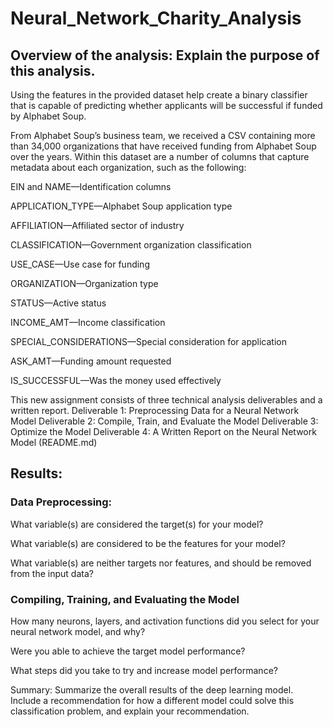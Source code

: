 # Neural_Network_Charity_Analysis

## Overview of the analysis: Explain the purpose of this analysis.

Using the features in the provided dataset help create a binary classifier that is capable of predicting whether applicants will be successful if funded by Alphabet Soup.

From Alphabet Soup’s business team, we received a CSV containing more than 34,000 organizations that have received funding from Alphabet Soup over the years. Within this dataset are a number of columns that capture metadata about each organization, such as the following:

EIN and NAME—Identification columns

APPLICATION_TYPE—Alphabet Soup application type

AFFILIATION—Affiliated sector of industry

CLASSIFICATION—Government organization classification

USE_CASE—Use case for funding

ORGANIZATION—Organization type

STATUS—Active status

INCOME_AMT—Income classification

SPECIAL_CONSIDERATIONS—Special consideration for application

ASK_AMT—Funding amount requested

IS_SUCCESSFUL—Was the money used effectively

This new assignment consists of three technical analysis deliverables and a written report.
Deliverable 1: Preprocessing Data for a Neural Network Model
Deliverable 2: Compile, Train, and Evaluate the Model
Deliverable 3: Optimize the Model
Deliverable 4: A Written Report on the Neural Network Model (README.md)

## Results:
### Data Preprocessing:

What variable(s) are considered the target(s) for your model?

What variable(s) are considered to be the features for your model?

What variable(s) are neither targets nor features, and should be removed from the input data?

### Compiling, Training, and Evaluating the Model

How many neurons, layers, and activation functions did you select for your neural network model, and why?

Were you able to achieve the target model performance?

What steps did you take to try and increase model performance?

Summary: Summarize the overall results of the deep learning model. Include a recommendation for how a different model could solve this classification problem, and explain your recommendation.
